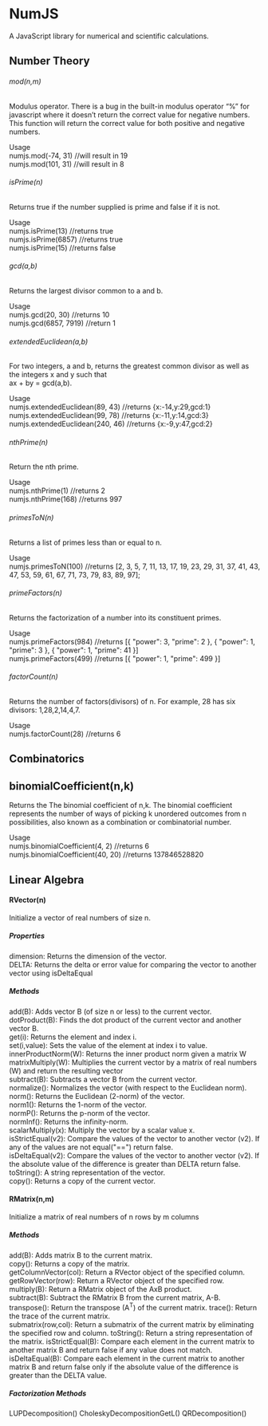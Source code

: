 # NumJS
A JavaScript library for numerical and scientific calculations.

## Number Theory
###### mod(n,m)
Modulus operator. There is a bug in the built-in modulus operator “%” for javascript where it doesn’t   return the correct value for negative numbers.  This function will return the correct value for both positive and negative numbers.  

Usage  
numjs.mod(-74, 31) //will result in 19  
numjs.mod(101, 31) //will result in 8  

###### isPrime(n)
Returns true if the number supplied is prime and false if it is not.

Usage  
numjs.isPrime(13) //returns true  
numjs.isPrime(6857) //returns true  
numjs.isPrime(15) //returns false  

###### gcd(a,b)
Returns the largest divisor common to a and b.

Usage  
numjs.gcd(20, 30)  //returns 10  
numjs.gcd(6857, 7919) //return 1  

###### extendedEuclidean(a,b)
For two integers, a and b, returns the greatest common divisor as well as the integers x and y such that  
ax + by = gcd(a,b).

Usage  
numjs.extendedEuclidean(89, 43)  //returns {x:-14,y:29,gcd:1}   
numjs.extendedEuclidean(99, 78)  //returns {x:-11,y:14,gcd:3}  
numjs.extendedEuclidean(240, 46) //returns {x:-9,y:47,gcd:2}  

###### nthPrime(n)
Return the nth prime.  

Usage  
numjs.nthPrime(1) //returns 2  
numjs.nthPrime(168) //returns 997  

###### primesToN(n)
Returns a list of primes less than or equal to n.

Usage  
numjs.primesToN(100) //returns [2, 3, 5, 7, 11, 13, 17, 19, 23, 29, 31, 37, 41, 43, 47, 53, 59, 61, 67, 71, 73, 79, 83, 89, 97];  

###### primeFactors(n)
Returns the factorization of a number into its constituent primes.

Usage  
numjs.primeFactors(984) //returns [{ "power": 3, "prime": 2 }, { "power": 1, "prime": 3 }, { "power": 1, "prime": 41 }]  
numjs.primeFactors(499) //returns [{ "power": 1, "prime": 499 }]  

###### factorCount(n)
Returns the number of factors(divisors) of n.  For example, 28 has six divisors: 1,28,2,14,4,7.

Usage  
numjs.factorCount(28)  //returns 6  

## Combinatorics

## binomialCoefficient(n,k)
Returns the The binomial coefficient of n,k.  The binomial coefficient represents the number of ways of picking k unordered outcomes from n possibilities, also known as a combination or combinatorial number.

Usage  
numjs.binomialCoefficient(4, 2) //returns 6  
numjs.binomialCoefficient(40, 20) //returns 137846528820  

## Linear Algebra
#### RVector(n)  
Initialize a vector of real numbers of size n.  

##### Properties
dimension:  Returns the dimension of the vector.  
DELTA:  Returns the delta or error value for comparing the vector to another vector using isDeltaEqual  

##### Methods
add(B): Adds vector B (of size n or less) to the current vector.  
dotProduct(B):  Finds the dot product of the current vector and another vector B.  
get(i):  Returns the element and index i.  
set(i,value):  Sets the value of the element at index i to value.  
innerProductNorm(W): Returns the inner product norm given a matrix W  
matrixMultiply(W):  Multiplies the current vector by a matrix of real numbers (W) and return the resulting vector  
subtract(B):  Subtracts a vector B from the current vector.  
normalize():  Normalizes the vector (with respect to the Euclidean norm).  
norm():  Returns the Euclidean (2-norm) of the vector.  
norm1():  Returns the 1-norm of the vector.  
normP():  Returns the p-norm of the vector.  
normInf():  Returns the infinity-norm.  
scalarMultiply(x):  Multiply the vector by a scalar value x.  
isStrictEqual(v2):  Compare the values of the vector to another vector (v2).  If any of the values are not equal("==") return false.  
isDeltaEqual(v2):  Compare the values of the vector to another vector (v2).  If the absolute value of the difference is greater than DELTA return false.  
toString(): A string representation of the vector.  
copy(): Returns a copy of the current vector.  

#### RMatrix(n,m)
Initialize a matrix of real numbers of n rows by m columns

##### Methods
add(B):  Adds matrix B to the current matrix.  
copy():  Returns a copy of the matrix.  
getColumnVector(col):  Return a RVector object of the specified column.  
getRowVector(row):  Return a RVector object of the specified row.  
multiply(B):  Return a RMatrix object of the AxB product.  
subtract(B):  Subtract the RMatrix B from the current matrix, A-B.  
transpose():  Return the transpose (A<sup>T</sup>) of the current matrix.
trace():  Return the trace of the current matrix.  
submatrix(row,col):  Return a submatrix of the current matrix by eliminating the specified row and column.
toString():  Return a string representation of the matrix.
isStrictEqual(B): Compare each element in the current matrix to another matrix B and return false if any value does not match.
isDeltaEqual(B): Compare each element in the current matrix to another matrix B and return false only if the absolute value of the difference is greater than the DELTA value.

##### Factorization Methods
LUPDecomposition()
CholeskyDecompositionGetL()
QRDecomposition()


